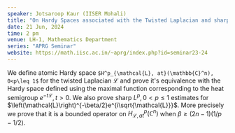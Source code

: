```yaml
---
speaker: Jotsaroop Kaur (IISER Mohali)
title: "On Hardy Spaces associated with the Twisted Laplacian and sharp estimates for the corresponding Wave Operator"
date: 21 Jun, 2024
time: 2 pm
venue: LH-1, Mathematics Department
series: "APRG Seminar"
website: https://math.iisc.ac.in/~aprg/index.php?id=seminar23-24
---
```


We define atomic Hardy space `$H^p_{\mathcal{L}, at}(\mathbb{C}^n), 0<p\leq 1$` for the
twisted Laplacian $\mathcal{L}$ and prove it's equivalence with the Hardy
space defined using the maximal function corresponding to the heat
semigroup $e^{-t\mathcal{L}},t>0$. We also prove sharp $L^p, 0<p\leq 1$
estimates for $\left(\mathcal{L}\right)^{-\beta/2}e^{i\sqrt{\mathcal{L}}}$. More
precisely we prove that it  is a bounded operator on $H^p_{\mathcal{L},
at}(\mathbb{C}^n)$ when $\beta\geq (2n-1)\left(1/p-1/2\right)$.
